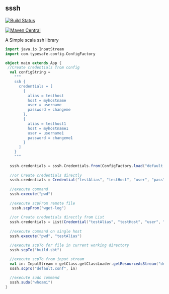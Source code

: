 ##  sssh

[![Build Status](https://travis-ci.org/MideO/sssh.svg?branch=master)](https://travis-ci.org/MideO/sssh_2.11)

[![Maven Central](https://maven-badges.herokuapp.com/maven-central/com.github.mideo/sssh/badge.svg)](http://search.maven.org/#search%7Cga%7C1%7Cg%3A%22com.github.mideo%22%20a%3A%22sssh_2.11%22)


A Simple scala ssh library

```scala
import java.io.InputStream
import com.typesafe.config.ConfigFactory

object main extends App {
 //Create credentials from config
  val configString =
    """
    ssh {
      credentials = [
        {
          alias = testhost
          host = myhostname
          user = username
          password = changeme
        },
        {
          alias = testhost1
          host = myhostname1
          user = username1
          password = changeme1
        }
      ]
    }
    """
 
  sssh.credentials = sssh.Credentials.from(ConfigFactory.load("default.conf"))
  
  //or Create credentials directly
  sssh.credentials = Credential("testAlias", "testHost", "user", "pass", "~/.ssh/")
    
  //execute command
  sssh.execute("pwd")
  
  //execute scpFrom remote file
   sssh.scpFrom("wget-log")
  
  //or Create credentials directly from List
  sssh.credentials = List(Credential("testAlias", "testHost", "user", "pass", "~/.ssh/id_rsa.pub"), Credential("testAlias1", "testHost1", "user1", "pass1", ""))
  
  //execute command on single host
  sssh.execute("pwd", "testAlias")

  //execute scpTo for file in current working directory
  sssh.scpTo("build.sbt")
  
  //execute scpTo from input stream 
  val in: InputStream = getClass.getClassLoader.getResourceAsStream("default.conf")
  sssh.scpTo("default.conf", in)

  //execute sudo command
  sssh.sudo("whoami")
}

```
